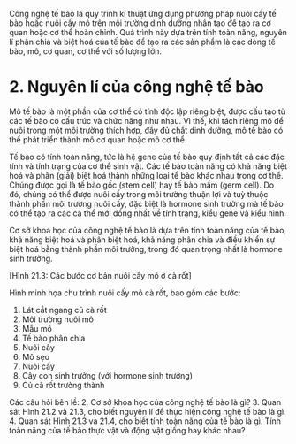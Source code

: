 Công nghệ tế bào là quy trình kĩ thuật ứng dụng phương pháp nuôi cấy tế bào hoặc nuôi cấy mô trên môi trường dinh dưỡng nhân tạo để tạo ra cơ quan hoặc cơ thể hoàn chỉnh. Quá trình này dựa trên tính toàn năng, nguyên lí phân chia và biệt hoá của tế bào để tạo ra các sản phẩm là các dòng tế bào, mô, cơ quan, cơ thể với số lượng lớn.

# 2. Nguyên lí của công nghệ tế bào

Mô tế bào là một phần của cơ thể có tính độc lập riêng biệt, được cấu tạo từ các tế bào có cấu trúc và chức năng như nhau. Vì thế, khi tách riêng mô để nuôi trong một môi trường thích hợp, đầy đủ chất dinh dưỡng, mô tế bào có thể phát triển thành mô cơ quan hoặc mô cơ thể.

Tế bào có tính toàn năng, tức là hệ gene của tế bào quy định tất cả các đặc tính và tính trạng của cơ thể sinh vật. Các tế bào toàn năng có khả năng biệt hoá và phân (giải) biệt hoá thành những loại tế bào khác nhau trong cơ thể. Chúng được gọi là tế bào gốc (stem cell) hay tế bào mầm (germ cell). Do đó, chúng có thể được nuôi cấy trong môi trường thuận lợi và tuỳ thuộc thành phần môi trường nuôi cấy, đặc biệt là hormone sinh trưởng mà tế bào có thể tạo ra các cá thể mới đồng nhất về tính trạng, kiểu gene và kiểu hình.

Cơ sở khoa học của công nghệ tế bào là dựa trên tính toàn năng của tế bào, khả năng biệt hoá và phân biệt hoá, khả năng phân chia và điều khiển sự biệt hoá bằng thành phần môi trường, trong đó quan trọng nhất là hormone sinh trưởng.

[Hình 21.3: Các bước cơ bản nuôi cấy mô ở cà rốt]

Hình minh họa chu trình nuôi cấy mô cà rốt, bao gồm các bước:
1. Lát cắt ngang củ cà rốt
2. Môi trường nuôi mô
3. Mẫu mô
4. Tế bào phân chia
5. Nuôi cấy
6. Mô sẹo
7. Nuôi cấy
8. Cây con sinh trưởng (với hormone sinh trưởng)
9. Củ cà rốt trưởng thành

Các câu hỏi bên lề:
2. Cơ sở khoa học của công nghệ tế bào là gì?
3. Quan sát Hình 21.2 và 21.3, cho biết nguyên lí để thực hiện công nghệ tế bào là gì.
4. Quan sát Hình 21.3 và 21.4, cho biết tính toàn năng của tế bào là gì. Tính toàn năng của tế bào thực vật và động vật giống hay khác nhau?
